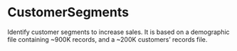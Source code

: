 # CustomerSegments
Identify customer segments to increase sales. It is based on a demographic file containing ~900K records, and a ~200K customers’ records file.
